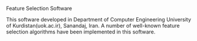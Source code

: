 Feature Selection Software

This software developed in Department of Computer Engineering University of Kurdistan(uok.ac.ir), Sanandaj, Iran.
A number of well-known feature selection algorithms have been implemented in this software.

